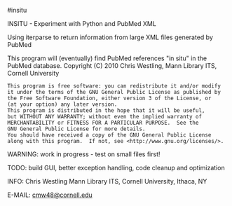 #insitu

INSITU - Experiment with Python and PubMed XML

Using iterparse to return information from large XML files generated by PubMed

This program will (eventually) find PubMed references "in situ" in the PubMed database.
Copyright (C) 2010 Chris Westling, Mann Library ITS, Cornell University

    This program is free software: you can redistribute it and/or modify
    it under the terms of the GNU General Public License as published by
    the Free Software Foundation, either version 3 of the License, or
    (at your option) any later version.
    This program is distributed in the hope that it will be useful,
    but WITHOUT ANY WARRANTY; without even the implied warranty of
    MERCHANTABILITY or FITNESS FOR A PARTICULAR PURPOSE.  See the
    GNU General Public License for more details.
    You should have received a copy of the GNU General Public License
    along with this program.  If not, see <http://www.gnu.org/licenses/>.

WARNING: work in progress - test on small files first!

TODO: build GUI, better exception handling, code cleanup and optimization

INFO: Chris Westling Mann Library ITS, Cornell University, Ithaca, NY

E-MAIL: cmw48@cornell.edu
